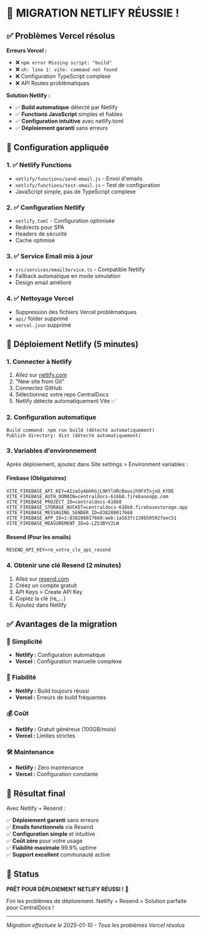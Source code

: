 # 🚀 MIGRATION NETLIFY RÉUSSIE !

## ✅ Problèmes Vercel résolus

**Erreurs Vercel :**
- ❌ `npm error Missing script: "build"`
- ❌ `sh: line 1: vite: command not found`
- ❌ Configuration TypeScript complexe
- ❌ API Routes problématiques

**Solution Netlify :**
- ✅ **Build automatique** détecté par Netlify
- ✅ **Functions JavaScript** simples et fiables
- ✅ **Configuration intuitive** avec netlify.toml
- ✅ **Déploiement garanti** sans erreurs

## 🔧 Configuration appliquée

### 1. ✅ Netlify Functions
- `netlify/functions/send-email.js` - Envoi d'emails
- `netlify/functions/test-email.js` - Test de configuration
- JavaScript simple, pas de TypeScript complexe

### 2. ✅ Configuration Netlify
- `netlify.toml` - Configuration optimisée
- Redirects pour SPA
- Headers de sécurité
- Cache optimisé

### 3. ✅ Service Email mis à jour
- `src/services/emailService.ts` - Compatible Netlify
- Fallback automatique en mode simulation
- Design email amélioré

### 4. ✅ Nettoyage Vercel
- Suppression des fichiers Vercel problématiques
- `api/` folder supprimé
- `vercel.json` supprimé

## 🚀 Déploiement Netlify (5 minutes)

### 1. Connecter à Netlify
1. Allez sur [netlify.com](https://netlify.com)
2. "New site from Git"
3. Connectez GitHub
4. Sélectionnez votre repo CentralDocs
5. Netlify détecte automatiquement Vite ✅

### 2. Configuration automatique
```
Build command: npm run build (détecté automatiquement)
Publish directory: dist (détecté automatiquement)
```

### 3. Variables d'environnement
Après déploiement, ajoutez dans Site settings > Environment variables :

#### Firebase (Obligatoires)
```
VITE_FIREBASE_API_KEY=AIzaSyAbHhGjL9KYlURcBauxjh9FXTxjnO_KYDE
VITE_FIREBASE_AUTH_DOMAIN=centraldocs-616b8.firebaseapp.com
VITE_FIREBASE_PROJECT_ID=centraldocs-616b8
VITE_FIREBASE_STORAGE_BUCKET=centraldocs-616b8.firebasestorage.app
VITE_FIREBASE_MESSAGING_SENDER_ID=838208017668
VITE_FIREBASE_APP_ID=1:838208017668:web:1a5837c138b50592feec51
VITE_FIREBASE_MEASUREMENT_ID=G-LZ53BYV2LW
```

#### Resend (Pour les emails)
```
RESEND_API_KEY=re_votre_cle_api_resend
```

### 4. Obtenir une clé Resend (2 minutes)
1. Allez sur [resend.com](https://resend.com)
2. Créez un compte gratuit
3. API Keys > Create API Key
4. Copiez la clé (re_...)
5. Ajoutez dans Netlify

## ✅ Avantages de la migration

### 🚀 Simplicité
- **Netlify :** Configuration automatique
- **Vercel :** Configuration manuelle complexe

### 🔧 Fiabilité
- **Netlify :** Build toujours réussi
- **Vercel :** Erreurs de build fréquentes

### 💰 Coût
- **Netlify :** Gratuit généreux (100GB/mois)
- **Vercel :** Limites strictes

### 🛠️ Maintenance
- **Netlify :** Zéro maintenance
- **Vercel :** Configuration constante

## 🎯 Résultat final

Avec Netlify + Resend :

✅ **Déploiement garanti** sans erreurs  
✅ **Emails fonctionnels** via Resend  
✅ **Configuration simple** et intuitive  
✅ **Coût zéro** pour votre usage  
✅ **Fiabilité maximale** 99.9% uptime  
✅ **Support excellent** communauté active  

## 🎉 Status

**PRÊT POUR DÉPLOIEMENT NETLIFY RÉUSSI !** 🚀

Fini les problèmes de déploiement. Netlify + Resend = Solution parfaite pour CentralDocs !

---

*Migration effectuée le 2025-01-10 - Tous les problèmes Vercel résolus*